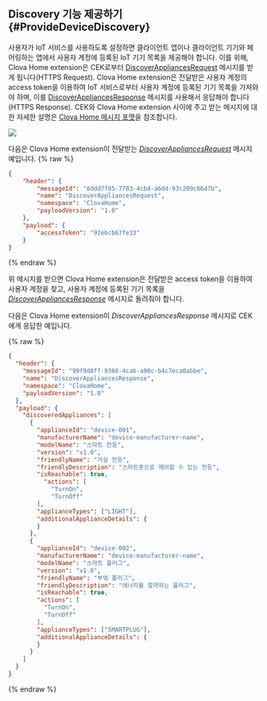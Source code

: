 ## Discovery 기능 제공하기 {#ProvideDeviceDiscovery}

사용자가 IoT 서비스를 사용하도록 설정하면 클라이언트 앱이나 클라이언트 기기와 페어링하는 앱에서 사용자 계정에 등록된 IoT 기기 목록을 제공해야 합니다. 이를 위해, Clova Home extension은 CEK로부터 [DiscoverAppliancesRequest](/CEK/References/Clova_Home_API.md#DiscoverAppliancesRequest) 메시지를 받게 됩니다(HTTPS Request). Clova Home extension은 전달받은 사용자 계정의 access token을 이용하여 IoT 서비스로부터 사용자 계정에 등록된 기기 목록을 가져와야 하며, 이를 [DiscoverAppliancesResponse](/CEK/References/Clova_Home_API.md#DiscoverAppliancesResponse) 메시지를 사용해서 응답해야 합니다(HTTPS Response). CEK와 Clova Home extension 사이에 주고 받는 메시지에 대한 자세한 설명은 [Clova Home 메시지 포맷](/CEK/References/Clova_Home_Extension_Message_Format.md)을 참조합니다.

![](/CEK/Resources/Images/CEK_Clova_Home_Extension_Sequence_Diagram.png)

다음은 Clova Home extension이 전달받는 *[DiscoverAppliancesRequest](/CEK/References/Clova_Home_API.md#DiscoverAppliancesRequest)* 메시지 예입니다.
{% raw %}
```json
{
    "header": {
        "messageId": "8ddd7f05-7703-4cb4-a6dd-93c209c6647b",
        "name": "DiscoverAppliancesRequest",
        "namespace": "ClovaHome",
        "payloadVersion": "1.0"
    },
    "payload": {
        "accessToken": "92ebcb67fe33"
    }
}
```
{% endraw %}

위 메시지를 받으면 Clova Home extension은 전달받은 access token을 이용하여 사용자 계정을 찾고, 사용자 계정에 등록된 기기 목록을 *[DiscoverAppliancesResponse](/CEK/References/Clova_Home_API.md#DiscoverAppliancesResponse)* 메시지로 돌려줘야 합니다.

다음은 Clova Home extension이 *DiscoverAppliancesResponse* 메시지로 CEK에게 응답한 예입니다.

{% raw %}
```json
{
  "header": {
    "messageId": "99f9d8ff-9366-4cab-a90c-b4c7eca0abbe",
    "name": "DiscoverAppliancesResponse",
    "namespace": "ClovaHome",
    "payloadVersion": "1.0"
  },
  "payload": {
    "discoveredAppliances": [
      {
        "applianceId": "device-001",
        "manufacturerName": "device-manufacturer-name",
        "modelName": "스마트 전등",
        "version": "v1.0",
        "friendlyName": "거실 전등",
        "friendlyDescription": "스마트폰으로 제어할 수 있는 전등",
        "isReachable": true,
          "actions": [
            "TurnOn",
            "TurnOff"
        ],
        "applianceTypes": ["LIGHT"],
        "additionalApplianceDetails": {
        }
      },
      {
        "applianceId": "device-002",
        "manufacturerName": "device-manufacturer-name",
        "modelName": "스마트 플러그",
        "version": "v1.0",
        "friendlyName": "부엌 플러그",
        "friendlyDescription": "에너지를 절약하는 플러그",
        "isReachable": true,
        "actions": [
          "TurnOn",
          "TurnOff"
        ],
        "applianceTypes": ["SMARTPLUG"],
        "additionalApplianceDetails": {
        }
      }
    ]
  }
}
```
{% endraw %}
